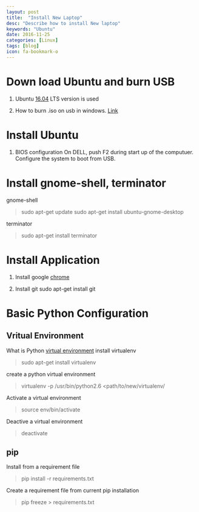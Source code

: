 ```yaml
---
layout: post
title:  "Install New Laptop"
desc: "Describe how to install New laptop"
keywords: "Ubuntu"
date: 2016-11-25
categories: [Linux]
tags: [blog]
icon: fa-bookmark-o
---
```


# Down load Ubuntu and burn USB
1. Ubuntu [16.04](https://www.ubuntu.com/download/desktop) LTS version is used

2. How to burn .iso on usb in windows. [Link](https://www.ubuntu.com/download/desktop/create-a-usb-stick-on-windows)

# Install Ubuntu
1. BIOS configuration
On DELL, push F2 during start up of the computuer.
Configure the system to boot from USB.

# Install gnome-shell, terminator
gnome-shell

> sudo apt-get update
> sudo apt-get install ubuntu-gnome-desktop

terminator

> sudo apt-get install terminator

# Install Application
1. Install google [chrome](https://www.google.com/chrome/browser/desktop/index.html)

2. Install git  sudo apt-get install git


# Basic Python Configuration

## Vritual Environment
What is Python [virtual environment](https://www.dabapps.com/blog/introduction-to-pip-and-virtualenv-python/)
install virtualenv

> sudo apt-get install virtualenv 

create a python virtual environment

> virtualenv -p /usr/bin/python2.6 <path/to/new/virtualenv/

Activate a virtual environment

>source env/bin/activate

Deactive a virtual environment
>deactivate

## pip
Install from a requirement file

> pip install -r requirements.txt

Create a requirement file from current pip installation

> pip freeze > requirements.txt


